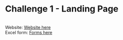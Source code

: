 # Challenge 1 - Landing Page
<br>
Website: <a href="https://project-1-landing-page.vercel.app" target="_blank">Website here</a> <br>
Excel form: <a href="https://docs.google.com/spreadsheets/d/1IkcKCxMv70H7nFGYGBSMYumxMZyX475rypIye8CLKFo/edit#gid=0" target="_blank">Forms here</a>
